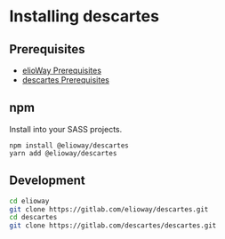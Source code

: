 # Installing descartes

## Prerequisites

- [elioWay Prerequisites](https://elioway.gitlab.io/installing.html)
- [descartes Prerequisites](https://elioway.gitlab.io/descartes/installing.html)

## npm

Install into your SASS projects.

```
npm install @elioway/descartes
yarn add @elioway/descartes
```

## Development

```bash
cd elioway
git clone https://gitlab.com/elioway/descartes.git
cd descartes
git clone https://gitlab.com/descartes/descartes.git
```

